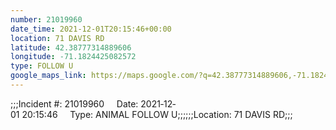 ```yaml
---
number: 21019960
date_time: 2021-12-01T20:15:46+00:00
location: 71 DAVIS RD
latitude: 42.38777314889606
longitude: -71.1824425082572
type: FOLLOW U
google_maps_link: https://maps.google.com/?q=42.38777314889606,-71.1824425082572
---
```


;;;Incident #: 21019960     Date: 2021‐12‐01 20:15:46     Type: ANIMAL FOLLOW U;;;;;;Location: 71 DAVIS RD;;;
